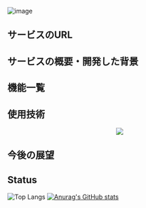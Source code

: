 ![image](https://github.com/yamanaka-kazuki/poke-silhouette-quiz/assets/117835118/bd0ebd66-e80d-4bd9-a20e-d07bf0c1f77b)

## サービスのURL

## サービスの概要・開発した背景

## 機能一覧

## 使用技術
<p align="center">
  <a href="https://skillicons.dev">
    <img src="https://skillicons.dev/icons?i=git,github,figma,react,tailwind,html,css,js,ts" />
  </a>
</p>

## 今後の展望



## Status
![Top Langs](https://github-readme-stats.vercel.app/api/top-langs/?username=yamanaka-kazuki&layout=compact)
[![Anurag's GitHub stats](https://github-readme-stats.vercel.app/api?username=yamanaka-kazuki)](https://github.com/anuraghazra/github-readme-stats)
